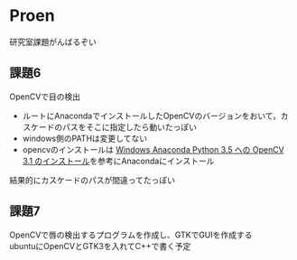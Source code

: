 # Proen
研究室課題がんばるぞい

## 課題6
OpenCVで目の検出

* ルートにAnacondaでインストールしたOpenCVのバージョンをおいて，カスケードのパスをそこに指定したら動いたっぽい  
* windows側のPATHは変更してない  
* opencvのインストールは [Windows Anaconda Python 3.5 への OpenCV 3.1 のインストール](http://nixeneko.hatenablog.com/entry/2016/01/20/012509)を参考にAnacondaにインストール

結果的にカスケードのパスが間違ってたっぽい  

## 課題7
OpenCVで唇の検出するプログラムを作成し、GTKでGUIを作成する  
ubuntuにOpenCVとGTK3を入れてC++で書く予定
